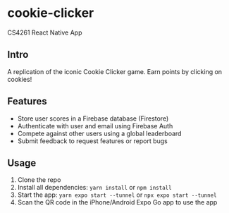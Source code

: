 # cookie-clicker
CS4261 React Native App

## Intro
A replication of the iconic Cookie Clicker game. Earn points by clicking on cookies!

## Features
* Store user scores in a Firebase database (Firestore)
* Authenticate with user and email using Firebase Auth
* Compete against other users using a global leaderboard
* Submit feedback to request features or report bugs

## Usage
1) Clone the repo
2) Install all dependencies: ```yarn install``` or ```npm install```
3) Start the app: ```yarn expo start --tunnel``` or ```npx expo start --tunnel```
4) Scan the QR code in the iPhone/Android Expo Go app to use the app
